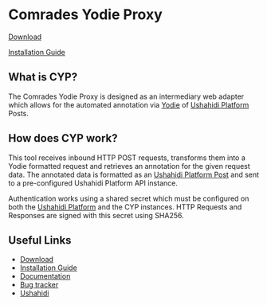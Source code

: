 [download]: https://github.com/ushahidi/comrades-yodie-proxy/releases
[install]: https://github.com/ushahidi/comrades-yodie-proxy/docs/install.md
[docs]: https://github.com/ushahidi/comrades-yodie-proxy/docs
[issues]: https://github.com/ushahidi/comrades-yodie-proxy/issues
[ushahidi]: http://ushahidi.com
[ushahidi platform]: https://github.com/ushahidi/platform
[yodie]: https://gate.ac.uk/applications/yodie.html
[platform post]: http://github.ushahidi.org/platform/docs/api/index.html#posts

Comrades Yodie Proxy
============

[Download][download]

[Installation Guide][install]

## What is CYP?

The Comrades Yodie Proxy is designed as an intermediary web adapter which allows for the automated annotation via [Yodie][yodie] of [Ushahidi Platform][ushahidi platform] Posts.

## How does CYP work?

This tool receives inbound HTTP POST requests, transforms them into a Yodie formatted request and retrieves an annotation for the given request data. The annotated data is formatted as an [Ushahidi Platform Post][platform post] and sent to a pre-configured Ushahidi Platform API instance.

Authentication works using a shared secret which must be configured on both the [Ushahidi Platform][ushahidi platform] and the CYP instances. HTTP Requests and Responses are signed with this secret using SHA256.

## Useful Links

- [Download][download]
- [Installation Guide][install]
- [Documentation][docs]
- [Bug tracker][issues]
- [Ushahidi][ushahidi]
